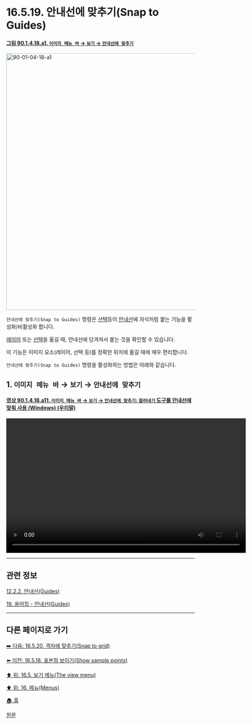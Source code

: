 # 16.5.19. 안내선에 맞추기(Snap to Guides)

<a id="90-01-04-18-a1"></a>

#### [그림 90.1.4.18.a1. `이미지 메뉴 바` → `보기` → `안내선에 맞추기`](./90-01-04-18-snap_to_guides.md#90-01-04-18-a1)
<img width="940" height="687" alt="90-01-04-18-a1" src="https://github.com/user-attachments/assets/ac014219-1ef6-4c83-b811-9c212e24dc1f" />

`안내선에 맞추기(Snap to Guides)` 명령은 [선택](./19-glossaryx-selection.md)등이 [안내선](./19-glossaryx-guides.md)에 자석처럼 붙는 기능을 활성화/비활성화 합니다.

[레이어](./19-glossaryx-layer.md) 또는 [선택](./19-glossaryx-selection.md)을 옮길 때, 안내선에 당겨져서 붙는 것을 확인할 수 있습니다.

이 기능은 이미지 요소(레이어, 선택 등)를 정확한 위치에 옮길 때에 매우 편리합니다.

`안내선에 맞추기(Snap to Guides)` 명령을 활성화하는 방법은 아래와 같습니다.

<a id="16-05-19-s1"></a>

## 1. `이미지 메뉴 바` → `보기` → `안내선에 맞추기`

<a id="90-01-04-18-a11"></a>

#### [영상 90.1.4.18.a11. `이미지 메뉴 바` → `보기` → `안내선에 맞추기`: `잘라내기` 도구를 안내선에 맞춰 사용 (Windows) (우리말)](./90-01-04-18-snap_to_guides.md#90-01-04-18-a11)
<video controls="controls" width="640" height="360" src="https://github.com/wonder13662/gimp/assets/15767104/b053efc9-cad7-4cd0-ab7f-c2f06a93b45c"></video>

***

## 관련 정보

[12.2.2. 안내선(Guides)](./12-02-02-guides.md)

[19. 용어집 - 안내선(Guides)](./19-glossaryx-guides.md)

***

## 다른 페이지로 가기

[➡️ 다음: 16.5.20. 격자에 맞추기(Snap to grid)](./16-05-20-snap-to-grid.md)

[⬅️ 이전: 16.5.18. 표본점 보이기(Show sample points)](./16-05-18-show_sample_points.md)

[⬆️ 위: 16.5. 보기 메뉴(The view menu)](./16-05-00-the-view-menu.md)

[⬆️ 위: 16. 메뉴(Menus)](./16-00-menus.md)

[🏠 홈](./00-home.md)

[원문](https://docs.gimp.org/2.10/ko/gimp-view-snap-to-guides.html)